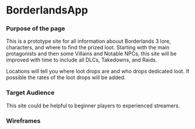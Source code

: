 # BorderlandsApp

### Purpose of the page

This is a prototype site for all information abouut Borderlands 3 lore, characters, and where to find the prized loot.
Starting with the main protagonists and then some Villains and Notable NPCs, this site will be improved with time to include all DLCs, Takedowns, and Raids.

Locations will tell you where loot drops are and who drops dedicated loot. If possible the rates of the loot drops will be added.

### Target Audience

This site could be helpful to beginner players to experienced streamers. 

### Wireframes

